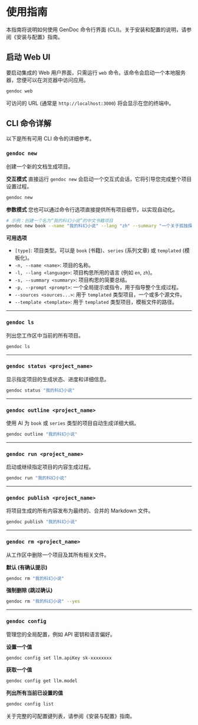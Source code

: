 # 使用指南

本指南将说明如何使用 GenDoc 命令行界面 (CLI)。关于安装和配置的说明，请参阅《安装与配置》指南。

## 启动 Web UI

要启动集成的 Web 用户界面，只需运行 `web` 命令。该命令会启动一个本地服务器，您便可以在浏览器中访问应用。

```bash
gendoc web
```

可访问的 URL (通常是 `http://localhost:3000`) 将会显示在您的终端中。

## CLI 命令详解

以下是所有可用 CLI 命令的详细参考。

### `gendoc new`

创建一个新的文档生成项目。

**交互模式**
直接运行 `gendoc new` 会启动一个交互式会话，它将引导您完成整个项目设置过程。

```bash
gendoc new
```

**参数模式**
您也可以通过命令行选项直接提供所有项目细节，以实现自动化。

```bash
# 示例：创建一个名为“我的科幻小说”的中文书籍项目
gendoc new book --name "我的科幻小说" --lang "zh" --summary "一个关于孤独探险家在遥远星球上的故事。"
```

**可用选项**
-   `[type]`: 项目类型。可以是 `book` (书籍)、`series` (系列文章) 或 `templated` (模板化)。
-   `-n, --name <name>`: 项目的名称。
-   `-l, --lang <language>`: 项目构思所用的语言 (例如 `en`, `zh`)。
-   `-s, --summary <summary>`: 项目构思的简要总结。
-   `-p, --prompt <prompt>`: 一个全局提示或指令，用于指导整个生成过程。
-   `--sources <sources...>`: 用于 `templated` 类型项目，一个或多个源文件。
-   `--template <template>`: 用于 `templated` 类型项目，模板文件的路径。

---

### `gendoc ls`

列出您工作区中当前的所有项目。

```bash
gendoc ls
```

---

### `gendoc status <project_name>`

显示指定项目的生成状态、进度和详细信息。

```bash
gendoc status "我的科幻小说"
```

---

### `gendoc outline <project_name>`

使用 AI 为 `book` 或 `series` 类型的项目自动生成详细大纲。

```bash
gendoc outline "我的科幻小说"
```

---

### `gendoc run <project_name>`

启动或继续指定项目的内容生成过程。

```bash
gendoc run "我的科幻小说"
```

---

### `gendoc publish <project_name>`

将项目生成的所有内容发布为最终的、合并的 Markdown 文件。

```bash
gendoc publish "我的科幻小说"
```

---

### `gendoc rm <project_name>`

从工作区中删除一个项目及其所有相关文件。

**默认 (有确认提示)**
```bash
gendoc rm "我的科幻小说"
```

**强制删除 (跳过确认)**
```bash
gendoc rm "我的科幻小说" --yes
```

---

### `gendoc config`

管理您的全局配置，例如 API 密钥和语言偏好。

**设置一个值**
```bash
gendoc config set llm.apiKey sk-xxxxxxxx
```

**获取一个值**
```bash
gendoc config get llm.model
```

**列出所有当前已设置的值**
```bash
gendoc config list
```
关于完整的可配置键列表，请参阅《安装与配置》指南。